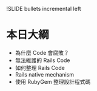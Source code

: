 !SLIDE bullets incremental left

# 本日大綱

* 為什麼 Code 會腐敗？
* 無法維護的 Rails Code
* 如何整理 Rails Code
* Rails native mechanism
* 使用 RubyGem 整理設計程式碼
